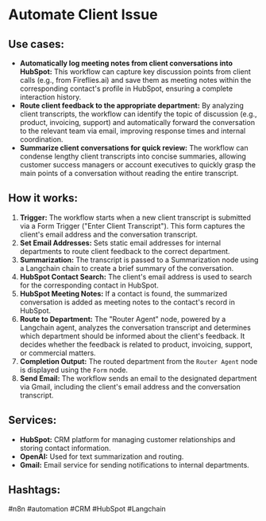 # Automate Client Issue

## Use cases:

- **Automatically log meeting notes from client conversations into HubSpot:** This workflow can capture key discussion points from client calls (e.g., from Fireflies.ai) and save them as meeting notes within the corresponding contact's profile in HubSpot, ensuring a complete interaction history.
- **Route client feedback to the appropriate department:** By analyzing client transcripts, the workflow can identify the topic of discussion (e.g., product, invoicing, support) and automatically forward the conversation to the relevant team via email, improving response times and internal coordination.
- **Summarize client conversations for quick review:** The workflow can condense lengthy client transcripts into concise summaries, allowing customer success managers or account executives to quickly grasp the main points of a conversation without reading the entire transcript.

## How it works:

1.  **Trigger:** The workflow starts when a new client transcript is submitted via a Form Trigger ("Enter Client Transcript"). This form captures the client's email address and the conversation transcript.
2.  **Set Email Addresses:** Sets static email addresses for internal departments to route client feedback to the correct department.
3.  **Summarization:** The transcript is passed to a Summarization node using a Langchain chain to create a brief summary of the conversation.
4.  **HubSpot Contact Search:** The client's email address is used to search for the corresponding contact in HubSpot.
5.  **HubSpot Meeting Notes:** If a contact is found, the summarized conversation is added as meeting notes to the contact's record in HubSpot.
6.  **Route to Department:** The "Router Agent" node, powered by a Langchain agent, analyzes the conversation transcript and determines which department should be informed about the client's feedback. It decides whether the feedback is related to product, invoicing, support, or commercial matters.
7.  **Completion Output:** The routed department from the `Router Agent` node is displayed using the `Form` node.
8.  **Send Email:** The workflow sends an email to the designated department via Gmail, including the client's email address and the conversation transcript.

## Services:

-   **HubSpot:** CRM platform for managing customer relationships and storing contact information.
-   **OpenAI:** Used for text summarization and routing.
-   **Gmail:** Email service for sending notifications to internal departments.

## Hashtags:

#n8n #automation #CRM #HubSpot #Langchain
